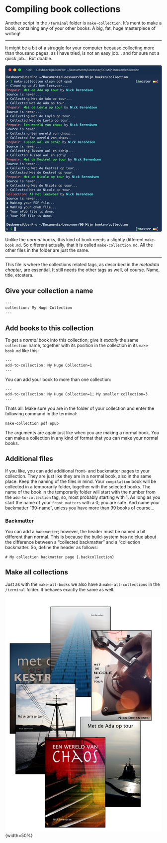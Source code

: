 # Compiling book collections

Another script in the `/terminal` folder is `make-collection`. It’s ment to make a book, containing any of your other books. A big, fat, huge masterpiece of writing!

---

It might be a bit of a struggle for your computer because collecting more than thousand pages, as I have tried, is not an easy job... and for sure not a quick job... But doable.

![Compiling a compilation of my own books](images/make-collection.png)

Unlike the *normal* books, this kind of book needs a slightly different `make-book.md`. So different actually, that it is called `make-collection.md`. All the other files in the folder are just the same.

---

This file is where the collections related tags, as described in the *metadata chapter*, are essential. It still needs the other tags as well, of course. Name, title, etcetera.

## Give your collection a name

	---
	collection: My Huge Collection
	---

## Add books to this collection

To get a *normal* book into this collection; give it *exactly* the same `collection` name, together with its position in the collection in its `make-book.md` like this:

	---
	add-to-collection: My Huge Collection=1
	---

You can add your book to more than one collection:

	---
	add-to-collection: My Huge Collection=1; My smaller collection=3
	---

Thats all. Make sure you are in the folder of your collection and enter the following command in the terminal:

	make-collection pdf epub

The arguments are again just like when you are making a normal book. You can make a collection in any kind of format that you can make your normal books.

## Additional files

If you like, you can add additional front- and backmatter pages to your collection. They are just like they are in a normal book, also in the same place. Keep the naming of the files in mind. Your `compilation` book will be collected in a temporarily folder, together with the selected books. The name of the book in the temporarily folder will start with the number from the `add-to-collection` tag, so, most probably starting with 1. As long as you start the name of your `front matters` with a 0; you are safe. And name your backmatter “99-name”, unless you have more than 99 books of course...

### Backmatter

You can add a `backmatter`; however, the header must be named a bit different than normal. This is because the build-system has no clue about the difference between a “collected backmatter” and a “collection backmatter. So, define the header as follows:

	# My collection backmatter page {.backcollection}

## Make all collections

Just as with the `make-all-books` we also have a `make-all-collections` in the `/terminal` folder. It behaves exactly the same as well.

![All my books stuffed in one ePub!](images/my-books.png){width=50%}

